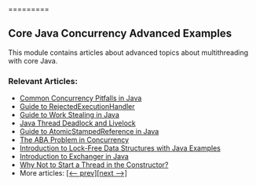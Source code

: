 =========

## Core Java Concurrency Advanced Examples

This module contains articles about advanced topics about multithreading with core Java.

### Relevant Articles: 

- [Common Concurrency Pitfalls in Java](https://www.baeldung.com/java-common-concurrency-pitfalls)
- [Guide to RejectedExecutionHandler](https://www.baeldung.com/java-rejectedexecutionhandler)
- [Guide to Work Stealing in Java](https://www.baeldung.com/java-work-stealing)
- [Java Thread Deadlock and Livelock](https://www.baeldung.com/java-deadlock-livelock)
- [Guide to AtomicStampedReference in Java](https://www.baeldung.com/java-atomicstampedreference)
- [The ABA Problem in Concurrency](https://www.baeldung.com/cs/aba-concurrency)
- [Introduction to Lock-Free Data Structures with Java Examples](https://www.baeldung.com/lock-free-programming)
- [Introduction to Exchanger in Java](https://www.baeldung.com/java-exchanger)
- [Why Not to Start a Thread in the Constructor?](https://www.baeldung.com/java-thread-constructor)
- More articles: [[<-- prev]](../core-java-concurrency-advanced-2)[[next -->]](../core-java-concurrency-advanced-4)
